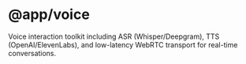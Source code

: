 # @app/voice

Voice interaction toolkit including ASR (Whisper/Deepgram), TTS (OpenAI/ElevenLabs), and low-latency WebRTC transport for real-time conversations.
